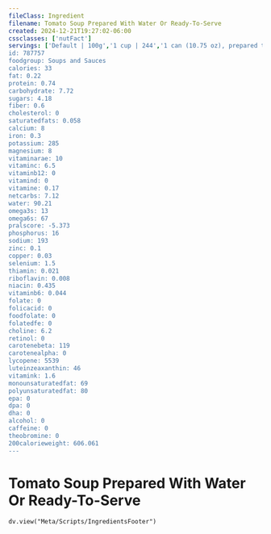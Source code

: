 ```yaml
---
fileClass: Ingredient
filename: Tomato Soup Prepared With Water Or Ready-To-Serve
created: 2024-12-21T19:27:02-06:00
cssclasses: ['nutFact']
servings: ['Default | 100g','1 cup | 244','1 can (10.75 oz), prepared to directions | 593','1 jenny craig pouch (6 oz) | 170','1 soup at hand container | 305','1 microwave bowl | 434','1 campbell's can, ready-to-serve | 532','1 progresso can, ready-to-serve | 532']
id: 787757
foodgroup: Soups and Sauces
calories: 33
fat: 0.22
protein: 0.74
carbohydrate: 7.72
sugars: 4.18
fiber: 0.6
cholesterol: 0
saturatedfats: 0.058
calcium: 8
iron: 0.3
potassium: 285
magnesium: 8
vitaminarae: 10
vitaminc: 6.5
vitaminb12: 0
vitamind: 0
vitamine: 0.17
netcarbs: 7.12
water: 90.21
omega3s: 13
omega6s: 67
pralscore: -5.373
phosphorus: 16
sodium: 193
zinc: 0.1
copper: 0.03
selenium: 1.5
thiamin: 0.021
riboflavin: 0.008
niacin: 0.435
vitaminb6: 0.044
folate: 0
folicacid: 0
foodfolate: 0
folatedfe: 0
choline: 6.2
retinol: 0
carotenebeta: 119
carotenealpha: 0
lycopene: 5539
luteinzeaxanthin: 46
vitamink: 1.6
monounsaturatedfat: 69
polyunsaturatedfat: 80
epa: 0
dpa: 0
dha: 0
alcohol: 0
caffeine: 0
theobromine: 0
200calorieweight: 606.061
---
```


# Tomato Soup Prepared With Water Or Ready-To-Serve

```dataviewjs
dv.view("Meta/Scripts/IngredientsFooter")
```
